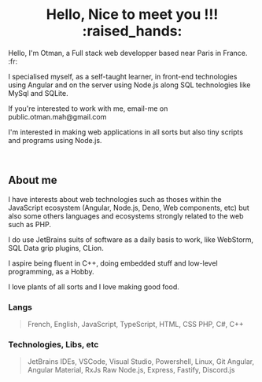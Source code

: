 
<h1 align="center">Hello, Nice to meet you !!! :raised_hands:</h1>
<p>Hello, I'm Otman, a Full stack web developper based near Paris in France. :fr:</p>
<p>I specialised myself, as a self-taught learner, in front-end technologies using Angular and on the server using Node.js along SQL technologies like MySql and SQLite.</p>

<p>If you're interested to work with me, email-me on public.otman.mah@gmail.com</p>
<p>I'm interested in making web applications in all sorts but also tiny scripts and programs using Node.js. </p>

<br>

## About me
<p>I have interests about web technologies such as thoses within the JavaScript ecosystem (Angular, Node.js, Deno, Web components, etc) but also some others languages and ecosystems strongly related to the web such as PHP.</p>

<p>I do use JetBrains suits of software as a daily basis to work, like WebStorm, SQL Data grip plugins, CLion.</p>

<p>I aspire being fluent in C++, doing embedded stuff and low-level programming, as a Hobby.</p>

<p>I love plants of all sorts and I love making good food.</p>

### Langs
> French, English, 
> JavaScript, TypeScript, 
> HTML, CSS
> PHP, C#, C++

### Technologies, Libs, etc
> JetBrains IDEs, VSCode, Visual Studio, Powershell, Linux, Git
> Angular, Angular Material, RxJs
> Raw Node.js, Express, Fastify, Discord.js
